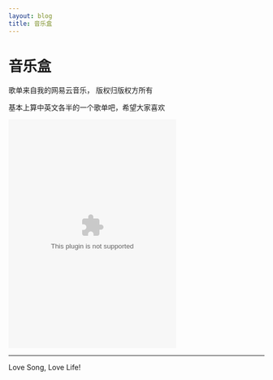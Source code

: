 ```yaml
---
layout: blog
title: 音乐盒
---
```

音乐盒
========

歌单来自我的网易云音乐， 版权归版权方所有
		

基本上算中英文各半的一个歌单吧，希望大家喜欢

<embed src="http://music.163.com/style/swf/widget.swf?sid=56936111&type=0&auto=1&width=310&height=430" width="330" height="450"  allowNetworking="all">

	
<script>
window.tctipConfig = {
        staticPrefix:   "http://static.tctip.com",
        buttonImageId:  7,
        buttonTip:  "zanzhu",
        list:{
            alipay: {qrimg: "https://raw.githubusercontent.com/flyingyouth/Jekyll-Light/gh-pages/img/ali.png"},
            weixin:{qrimg: "https://raw.githubusercontent.com/flyingyouth/Jekyll-Light/gh-pages/img/wx.png"},
        }
};
</script>
<script src="http://static.tctip.com/js/tctip.min.js"></script>

----------
Love Song, Love Life!

<div id="cloud-tie-wrapper" class="cloud-tie-wrapper"></div>
<script>
  var cloudTieConfig = {
    url: document.location.href, 
    sourceId: "",
    productKey: "ed744959d0314fab8f7e9f725ed449ec",
    target: "cloud-tie-wrapper"
  };
</script>
<script src="https://img1.cache.netease.com/f2e/tie/yun/sdk/loader.js"></script>
